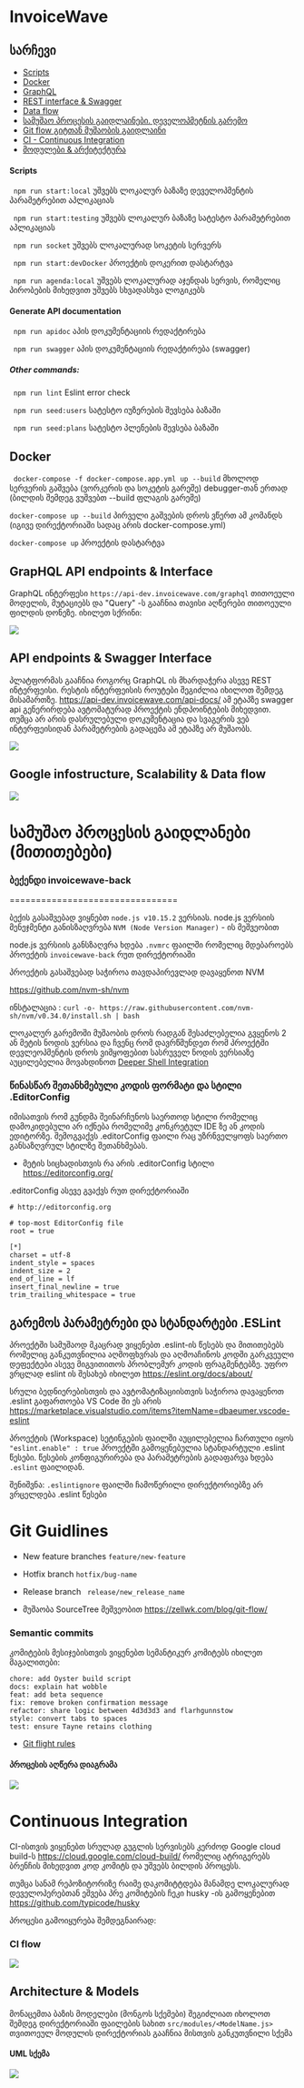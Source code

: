 # InvoiceWave

## სარჩევი
  * [Scripts](https://github.com/btomashvili/invoicewave-back/blob/develop/docs/READMEALL.md#scripts)
  * [Docker](https://github.com/btomashvili/invoicewave-back/blob/develop/docs/READMEALL.md#docker)
  * [GraphQL](https://github.com/btomashvili/invoicewave-back/blob/develop/docs/READMEALL.md#graphql-api-endpoints--interface)
  * [REST interface & Swagger](https://github.com/btomashvili/invoicewave-back/blob/develop/docs/READMEALL.md#api-endpoints--swagger-interface)
  * [Data flow](https://github.com/btomashvili/invoicewave-back/blob/develop/docs/READMEALL.md#data-flow)
  * [სამუშაო პროცესის გაიდლაინები. დეველოპმეტნის გარემო](https://github.com/btomashvili/invoicewave-back/blob/develop/docs/READMEALL.md#%E1%83%A1%E1%83%90%E1%83%9B%E1%83%A3%E1%83%A8%E1%83%90%E1%83%9D-%E1%83%9E%E1%83%A0%E1%83%9D%E1%83%AA%E1%83%94%E1%83%A1%E1%83%98%E1%83%A1-%E1%83%92%E1%83%90%E1%83%98%E1%83%93%E1%83%9A%E1%83%90%E1%83%9C%E1%83%94%E1%83%91%E1%83%98-%E1%83%9B%E1%83%98%E1%83%97%E1%83%98%E1%83%97%E1%83%94%E1%83%91%E1%83%94%E1%83%91%E1%83%98)
  * [Git flow გიტთან მუშაობის გაიდლაინი](https://github.com/btomashvili/invoicewave-back/blob/develop/docs/READMEALL.md#git-guidlines)
  * [CI - Continuous Integration ](https://github.com/btomashvili/invoicewave-back/blob/develop/docs/READMEALL.md#continuous-integration)
  * [მოდულები & არქიტექტურა](https://github.com/btomashvili/invoicewave-back/blob/develop/docs/READMEALL.md#architecture--models)



#### Scripts
``` npm run start:local``` უშვებს ლოკალურ ბაზაზე დეველოპმენტის პარამეტრებით აპლიკაციას

``` npm run start:testing``` უშვებს ლოკალურ ბაზაზე სატესტო პარამეტრებით აპლიკაციას

``` npm run socket``` უშვებს ლოკალურად სოკეტის სერვერს

``` npm run start:devDocker``` პროექტის დოკერით დასტარტვა

``` npm run agenda:local``` უშვებს ლოკალურად აჯენდას სერვის, რომელიც პირობების მიხედვით უშვებს სხვადასხვა ლოგიკებს

#### Generate API documentation
``` npm run apidoc``` აპის დოკუმენტაციის რედაქტირება

``` npm run swagger``` აპის დოკუმენტაციის რედაქტირება (swagger)


##### Other commands:
``` npm run lint``` Eslint error check

``` npm run seed:users``` სატესტო იუზერების შევსება ბაზაში

``` npm run seed:plans``` სატესტო პლენების შევსება ბაზაში

## Docker
``` docker-compose -f docker-compose.app.yml up --build``` მხოლოდ სერვერის გაშვება (ვორკერის და სოკეტის გარეშე) debugger-თან ერთად (ბილდის შემდეგ ვუშვებთ --build ფლაგის გარეშე)

``` docker-compose up --build ``` პირველი გაშვების დროს ვწერთ ამ კომანდს (იგივე დირექტორიაში სადაც არის docker-compose.yml)

``` docker-compose up ``` პროექტის დასტარტვა

## GrapHQL API endpoints & Interface

GraphQL ინტერფესი ```https://api-dev.invoicewave.com/graphql```
თითოეული მოდელის, მუტაციებს და "Query" -ს გააჩნია თავისი აღწერები თითოეული
ფილდის დონეზე.
იხილეთ სქრინი:

<img src="https://www.dropbox.com/s/zuiyj0y3tokwkv7/graphql.png?raw=1">

## API endpoints & Swagger Interface

პლატფორმას გააჩნია როგორც GraphQL ის მხარდაჭერა ასევე REST ინტერფეისი.
რესტის ინტერფეისის როუტები შეგიძლია იხილოთ შემდეგ მისამართზე. https://api-dev.invoicewave.com/api-docs/
ამ ეტაპზე swagger api გენერირდება ავტომატურად პროექტის ენდპოინტების მიხედვით.
თუმცა არ არის დასრულებული დოკუმენტაცია და სვაგერის ვებ ინტერფეისიდან პარამეტრების გადაცემა ამ ეტაპზე არ მუშაობს.

<img src="https://www.dropbox.com/s/hlxc0nc18mno6ma/swagger.png?raw=1">


## Google infostructure, Scalability & Data flow

<img src="https://www.dropbox.com/s/9awsykzfpbpoijn/inwoicewavearhictecture.png?raw=1">


# სამუშაო პროცესის გაიდლანები (მითითებები)

### ბექენდი invoicewave-back
================================

ბექის გასაშვებად ვიყნებთ ```node.js v10.15.2``` ვერსიას.
node.js ვერსიის მენეჯმენტი განისზაღვრება ```NVM (Node Version Manager)``` - ის მეშვეობით

node.js ვერსიის განსზაღვრა ხდება ```.nvmrc``` ფაილში რომელიც მდებაროებს პროექტის ```invoicewave-back``` რუთ დირექტორიაში

პროექტის გასაშვებად საჭიროა თავდაპირევლად დავაყენოთ NVM

https://github.com/nvm-sh/nvm

ინსტალაცია : ```curl -o- https://raw.githubusercontent.com/nvm-sh/nvm/v0.34.0/install.sh | bash```

ლოკალურ გარემოში მუშაობის დროს რადგან შესაძლებელია გვყენოს 2 ან მეტის ნოდის ვერსია
და ჩვენც რომ დავრწმუნდეთ რომ პროექტში დევლეოპმენტის დროს ვიმყოფებით სასრუველ ნოდის ვერსიაზე აუცილებელია მოვახდინოთ [Deeper Shell Integration](https://github.com/nvm-sh/nvm#deeper-shell-integration)


### წინასწარ შეთანხმებული კოდის ფორმატი და სტილი .EditorConfig

იმისათვის რომ გუნდმა შეინარჩუნოს საერთოდ სტილი რომელიც დამოკიდებული არ იქნება
რომელიმე კონკრეტულ IDE ზე ან კოდის ედიტორზე. შემოგვაქვს .editorConfig
ფაილი რაც უზრნველყოფს საერთო განსაზღვრულ სტილზე შეთანხმებას.
   * მეტის სიცხადისთვის რა არის .editorConfig სტილი https://editorconfig.org/

.editorConfig ასევე გვაქვს რუთ დირექტორიაში

```
# http://editorconfig.org

# top-most EditorConfig file
root = true

[*]
charset = utf-8
indent_style = spaces
indent_size = 2
end_of_line = lf
insert_final_newline = true
trim_trailing_whitespace = true

```

## გარემოს პარამეტრები და სტანდარტები .ESLint

პროექტში სამუშაოდ მკაცრად ვიყენებთ .eslint-ის წესებს და მითითებებს რომელიც განკუთვნილია
აღმოფხვრას და აღმოაჩინოს კოდში გარკვეული დეფექტები ასევე მიგვითითოს პრობლემურ კოდის ფრაგმენტებზე.
უფრო ვრცლად eslint ის შესახებ იხილეთ https://eslint.org/docs/about/

სრული ბედნიერებისთვის და ავტომატიზაციისთვის საჭიროა დავაყენოთ .eslint გაფართოება
VS Code ში ეს არის https://marketplace.visualstudio.com/items?itemName=dbaeumer.vscode-eslint

პროექტის (Workspace) სეტინგების ფაილში აუცილებელია ჩართული იყოს ```  "eslint.enable" : true ```
პროექტში გამოყენებულია სტანდარტული .eslint წესები. წესების კონფიგურირება და პარამეტრების გადაფარვა ხდება
```.eslint``` ფაილიდან.

შენიშვნა: ``` .eslintignore ``` ფაილში ჩამოწერილი დირექტორიებზე არ ვრცელდება .eslint წესები


# Git Guidlines

- New feature branches ```feature/new-feature```
- Hotfix branch ```hotfix/bug-name```
- Release branch ``` release/new_release_name```

- მუშაობა SourceTree მეშვეობით https://zellwk.com/blog/git-flow/

### Semantic commits

კომიტების მესიჯებისთვის ვიყენებთ სემანტიკურ კომიტებს იხილეთ მაგალითები:

```
chore: add Oyster build script
docs: explain hat wobble
feat: add beta sequence
fix: remove broken confirmation message
refactor: share logic between 4d3d3d3 and flarhgunnstow
style: convert tabs to spaces
test: ensure Tayne retains clothing
```


- [Git flight rules](https://github.com/vobi-io/git-flight-rules)

#### პროცესის აღწერა დიაგრამა

<img src="https://www.dropbox.com/s/216vn3hhfxszxge/gitflow.png?raw=1">


# Continuous Integration

CI-ისთვის ვიყენებთ სრულად გუგლის სერვისებს კერძოდ
Google cloud build-ს https://cloud.google.com/cloud-build/
რომელიც ატრიგერებს ბრენჩის მიხედვით კოდ კომიტს და უშვებს ბილდის პროცესს.

თუმცა სანამ რეპოზიტორიზე რაიმე დაკომიტტდება მანამდე ლოკალურად დეველოპერებთან
ეშვება პრე კომიტების ჩეკი husky -ის გამოყენებით https://github.com/typicode/husky


პროცესი გამოიყურება შემდეგნაირად:

### CI flow
<img src="https://www.dropbox.com/s/xce249w60yihi4i/ci.png?raw=1">


## Architecture & Models

მონაცემთა ბაზის მოდელები (მონგოს სქემები) შეგიძლიათ იხოლოთ შემდეგ დირექტორიაში ფაილების სახით
```src/modules/<ModelName.js>```
თვითოეულ მოდულის დირექტორიას გააჩნია მისთვის განკუთვნილი სქემა

#### UML სქემა

<img src="https://www.dropbox.com/s/9l1dhvsnxy54t3g/models.png?raw=1">


